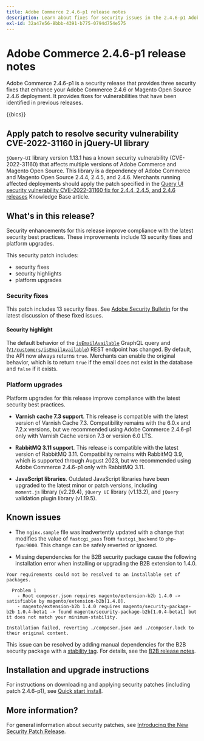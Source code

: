 ```yaml
---
title: Adobe Commerce 2.4.6-p1 release notes
description: Learn about fixes for security issues in the 2.4.6-p1 Adobe Commerce release.
exl-id: 32a47e56-8bbb-4391-b775-0794d754e575
---
```

# Adobe Commerce 2.4.6-p1 release notes

Adobe Commerce 2.4.6-p1 is a security release that provides three security fixes that enhance your Adobe Commerce 2.4.6 or Magento Open Source 2.4.6 deployment. It provides fixes for vulnerabilities that have been identified in previous releases.

{{bics}}

## Apply patch to resolve security vulnerability CVE-2022-31160 in jQuery-UI library
 
`jQuery-UI` library version 1.13.1 has a known security vulnerability (CVE-2022-31160) that affects multiple versions of Adobe Commerce and Magento Open Source. This library is a dependency of Adobe Commerce and Magento Open Source 2.4.4, 2.4.5, and 2.4.6. Merchants running affected deployments should apply the patch specified in the [Query UI security vulnerability CVE-2022-31160 fix for 2.4.4, 2.4.5, and 2.4.6 releases](https://experienceleague.adobe.com/docs/commerce-knowledge-base/kb/troubleshooting/known-issues-patches-attached/jquery-cve-2022-31160-fix-2.4.4-2.4.5-2.4.6.html) Knowledge Base article.

## What's in this release?

Security enhancements for this release improve compliance with the latest security best practices.  These improvements include 13 security fixes and platform upgrades. 

This security patch includes:

* security fixes
* security highlights
* platform upgrades

### Security fixes

This patch includes 13 security fixes. See [Adobe Security Bulletin](https://helpx.adobe.com/security/products/magento/apsb23-35.html) for the latest discussion of these fixed issues.

#### Security highlight

The default behavior of the [`isEmailAvailable`](https://developer.adobe.com/commerce/webapi/graphql/schema/customer/queries/is-email-available/) GraphQL query and ([`V1/customers/isEmailAvailable`](https://adobe-commerce.redoc.ly/2.4.6-admin/tag/customersisEmailAvailable/#operation/PostV1CustomersIsEmailAvailable)) REST endpoint has changed. By default, the API now always returns `true`. Merchants can enable the original behavior, which is to return `true` if the email does not exist in the database and `false` if it exists. <!-- AC-6695 -->

### Platform upgrades

Platform upgrades for this release improve compliance with the latest security best practices. 

*   **Varnish cache 7.3 support**. This release is compatible with the latest version of Varnish Cache 7.3. Compatibility remains with the 6.0.x and 7.2.x versions, but we recommended using Adobe Commerce 2.4.6-p1 only with Varnish Cache version 7.3 or version 6.0 LTS.

*   **RabbitMQ 3.11 support**. This release is compatible with the latest version of RabbitMQ 3.11. Compatibility remains with RabbitMQ 3.9, which is supported through August 2023, but we recommended using Adobe Commerce 2.4.6-p1 only with RabbitMQ 3.11.

*   **JavaScript libraries**. Outdated JavaScript libraries have been upgraded to the latest minor or patch versions, including `moment.js` library (v2.29.4), `jQuery UI` library (v1.13.2), and `jQuery` validation plugin library (v1.19.5).

## Known issues

*   The `nginx.sample` file was inadvertently updated with a change that modifies the value of `fastcgi_pass` from `fastcgi_backend` to `php-fpm:9000`. This change can be safely reverted or ignored. <!-- AC-8992 -->

*   Missing dependencies for the B2B security package cause the following installation error when installing or upgrading the B2B extension to 1.4.0.

  ```terminal
  Your requirements could not be resolved to an installable set of packages.

    Problem 1
      - Root composer.json requires magento/extension-b2b 1.4.0 -> satisfiable by magento/extension-b2b[1.4.0].
      - magento/extension-b2b 1.4.0 requires magento/security-package-b2b 1.0.4-beta1 -> found magento/security-package-b2b[1.0.4-beta1] but it does not match your minimum-stability.

  Installation failed, reverting ./composer.json and ./composer.lock to their original content.
  ```

  This issue can be resolved by adding manual dependencies for the B2B security package with a [stability tag](https://getcomposer.org/doc/04-schema.md#package-links). For details, see the [B2B release notes](https://experienceleague.adobe.com/docs/commerce-admin/b2b/release-notes.html#known-issue).

## Installation and upgrade instructions

For instructions on downloading and applying security patches (including patch 2.4.6-p1), see [Quick start install](../../../installation/composer.md).

## More information?

For general information about security patches, see [Introducing the New Security Patch Release](https://community.magento.com/t5/Magento-DevBlog/Introducing-the-New-Security-Patch-Release/ba-p/141287).
